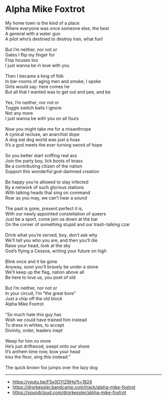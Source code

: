 # Alpha Mike Foxtrot

My home town is the kind of a place\
Where everyone was once someone else, the best\
A general with a water gun\
A pilot who’s destined to destroy Iran, what fun!\
\
But I’m neither, nor not or \
Gates I flip my finger for\
Flop houses too\
I just wanna be in love with you\
\
Then I became a king of folk\
In bar-rooms of aging men and smoke, I spoke\
Girls would say: here comes he\
But all that I wanted was to get out and pee, and be\
\
Yes, I’m neither, nor not or\
Toggle switch baits I ignore\
Not any more\
I just wanna be with you on all fours\
\
Now you might take me for a misanthrope\
A cynical recluse, an anarchist dope\
A dog eat dog world was just a hoax\
It’s a god meets the ever turning sword of hope\
\
So you better start sniffing real ass\
Join the party boy, lick boots of brass\
Be a contributing citizen of the nation\
Support this wonderful god-dammed creation\
\
Be happy you’re allowed to stay infected\
By a network of such glorious stations\
With talking heads that sing on command\
Roar as you may, we can’t hear a sound\
\
The past is gone, present perfect it is, \
With our newly appointed constellation of queers\
Just be a sport, come join us down at the bar\
On the corner of something stupid and our trash-talking czar\
\
Drink what you’re served, boy, don’t ask why\
We’ll tell you who you are, and then you’ll die\
Raise your head, look at the sky\
God’s flying a Cessna, writing your future on high\
\
Blink once and it be gone\
Anyway, soon you’ll bravely be under a stone\
We’ll keep up the flag, nation above all\
Be here to love us, you poet of old\
\
But I’m neither, nor not or\
In your circuit, I’m “the great bore”\
Just a chip off the old block\
Alpha Mike Foxtrot \
\
“So much hate this guy has\
Wish we could have trained him instead\
To dress in whites, to accept\
Divinity, order, leaders inept\
\
Weep for him no more\
He’s just driftwood, swept onto our shore\
It’s anthem time now, bow your head \
kiss the floor, sing this instead:”\
\
The quick brown fox jumps over the lazy dog

---
- https://youtu.be/F5x0OYlZ9Hg?t=1824
- https://drorkessler.bandcamp.com/track/alpha-mike-foxtrot
- https://soundcloud.com/drorkessler/alpha-mike-foxtrot
